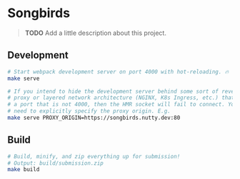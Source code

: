 # Songbirds

> **TODO** Add a little description about this project.

## Development

``` sh
# Start webpack development server on port 4000 with hot-reloading. 🔥
make serve

# If you intend to hide the development server behind some sort of reverse
# proxy or layered network architecture (NGINX, K8s Ingress, etc.) that exposes
# a port that is not 4000, then the HMR socket will fail to connect. You will
# need to explicitly specify the proxy origin. E.g.
make serve PROXY_ORIGIN=https://songbirds.nutty.dev:80
```

## Build

``` sh
# Build, minify, and zip everything up for submission!
# Output: build/submission.zip
make build
```
